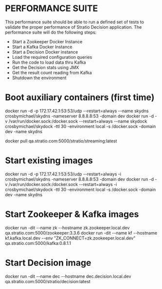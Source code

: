 PERFORMANCE SUITE
===================

This performance suite should be able to run a defined set of tests to validate the proper performance of Stratio Decision application.
The performance suite will do the following steps:

* Start a Zookeeper Docker Instance
* Start a Kafka Docker Instance
* Start a Decision Docker instance
* Load the required configuration queries
* Run the code to load data thru Kafka
* Get the Decision stats using JMX
* Get the result count reading from Kafka
* Shutdown the environment



# Boot auxiliary containers (first time)
docker run -d -p 172.17.42.1:53:53/udp --restart=always --name skydns crosbymichael/skydns -nameserver 8.8.8.8:53 -domain dev
docker run -d -v /var/run/docker.sock:/docker.sock --restart=always --name skydock crosbymichael/skydock -ttl 30 -environment local -s /docker.sock -domain dev -name skydns

docker pull qa.stratio.com:5000/stratio/streaming:latest


# Start existing images
docker run -d -p 172.17.42.1:53:53/udp --restart=always  -i crosbymichael/skydns -nameserver 8.8.8.8:53 -domain dev
docker run -d -v /var/run/docker.sock:/docker.sock --restart=always  -i crosbymichael/skydock -ttl 30 -environment local -s /docker.sock -domain dev -name skydns

# Start Zookeeper & Kafka images
docker run -dit --name zk --hostname zk.zookeeper.local.dev qa.stratio.com:5000/zookeeper:3.3.6
docker run -dit --name kf --hostname kf.kafka.local.dev --env "ZK_CONNECT=zk.zookeeper.local.dev" qa.stratio.com:5000/kafka:0.8.1.1

# Start Decision image
docker run -dit --name dec --hostname dec.decision.local.dev  qa.stratio.com:5000/stratio/decision:latest


